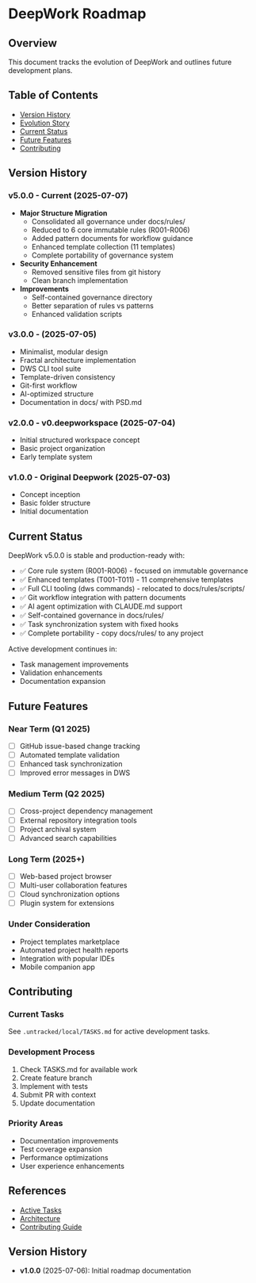 # DeepWork Roadmap

<!-- This file follows template @templates/T008 -->

## Overview

This document tracks the evolution of DeepWork and outlines future development plans.

## Table of Contents

- [Version History](#version-history)
- [Evolution Story](evolution.md)
- [Current Status](#current-status)
- [Future Features](#future-features)
- [Contributing](#contributing)

## Version History

### v5.0.0 - Current (2025-07-07)
- **Major Structure Migration**
  - Consolidated all governance under docs/rules/
  - Reduced to 6 core immutable rules (R001-R006)
  - Added pattern documents for workflow guidance
  - Enhanced template collection (11 templates)
  - Complete portability of governance system
- **Security Enhancement**
  - Removed sensitive files from git history
  - Clean branch implementation
- **Improvements**
  - Self-contained governance directory
  - Better separation of rules vs patterns
  - Enhanced validation scripts

### v3.0.0 - (2025-07-05)
- Minimalist, modular design
- Fractal architecture implementation
- DWS CLI tool suite
- Template-driven consistency
- Git-first workflow
- AI-optimized structure
- Documentation in docs/ with PSD.md

### v2.0.0 - v0.deepworkspace (2025-07-04)
- Initial structured workspace concept
- Basic project organization
- Early template system

### v1.0.0 - Original Deepwork (2025-07-03)
- Concept inception
- Basic folder structure
- Initial documentation

## Current Status

DeepWork v5.0.0 is stable and production-ready with:
- ✅ Core rule system (R001-R006) - focused on immutable governance
- ✅ Enhanced templates (T001-T011) - 11 comprehensive templates
- ✅ Full CLI tooling (dws commands) - relocated to docs/rules/scripts/
- ✅ Git workflow integration with pattern documents
- ✅ AI agent optimization with CLAUDE.md support
- ✅ Self-contained governance in docs/rules/
- ✅ Task synchronization system with fixed hooks
- ✅ Complete portability - copy docs/rules/ to any project

Active development continues in:
- Task management improvements
- Validation enhancements
- Documentation expansion

## Future Features

### Near Term (Q1 2025)
- [ ] GitHub issue-based change tracking
- [ ] Automated template validation
- [ ] Enhanced task synchronization
- [ ] Improved error messages in DWS

### Medium Term (Q2 2025)
- [ ] Cross-project dependency management
- [ ] External repository integration tools
- [ ] Project archival system
- [ ] Advanced search capabilities

### Long Term (2025+)
- [ ] Web-based project browser
- [ ] Multi-user collaboration features
- [ ] Cloud synchronization options
- [ ] Plugin system for extensions

### Under Consideration
- Project templates marketplace
- Automated project health reports
- Integration with popular IDEs
- Mobile companion app

## Contributing

### Current Tasks
See `.untracked/local/TASKS.md` for active development tasks.

### Development Process
1. Check TASKS.md for available work
2. Create feature branch
3. Implement with tests
4. Submit PR with context
5. Update documentation

### Priority Areas
- Documentation improvements
- Test coverage expansion
- Performance optimizations
- User experience enhancements

## References

- [Active Tasks](../../.untracked/local/TASKS.md)
- [Architecture](architecture.md)
- [Contributing Guide](contributing.md)

## Version History

- **v1.0.0** (2025-07-06): Initial roadmap documentation